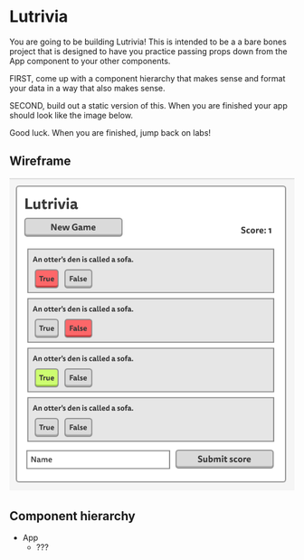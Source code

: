 # Lutrivia

You are going to be building Lutrivia! This is intended to be a a bare bones project that is designed to have you practice passing props down from the App component to your other components.

FIRST, come up with a component hierarchy that makes sense and format your data in a way that also makes sense.

SECOND, build out a static version of this. When you are finished your app should look like the image below.

Good luck. When you are finished, jump back on labs!

## Wireframe

![Lutrivia wireframes](./wireframe.png)

## Component hierarchy

- App
  - ???
